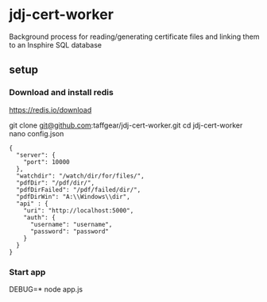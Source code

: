 # jdj-cert-worker
Background process for reading/generating certificate files and linking them to an Insphire SQL database

## setup

### Download and install redis
https://redis.io/download  

git clone git@github.com:taffgear/jdj-cert-worker.git
cd jdj-cert-worker  
nano config.json  

```
{
  "server": {
    "port": 10000
  },
  "watchdir": "/watch/dir/for/files/",
  "pdfDir": "/pdf/dir/",
  "pdfDirFailed": "/pdf/failed/dir/",
  "pdfDirWin": "A:\\Windows\\dir",
  "api" : {
    "uri": "http://localhost:5000",
    "auth": {
      "username": "username",
      "password": "password"
    }
  }
}

```

### Start app

DEBUG=* node app.js
